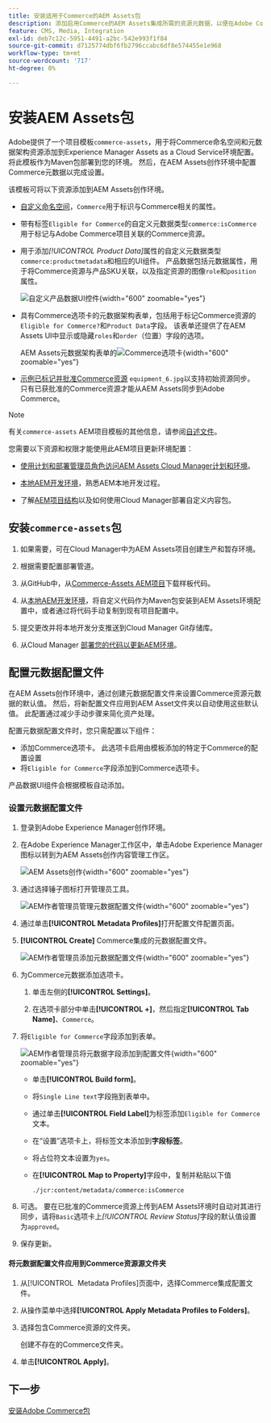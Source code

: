 ```yaml
---
title: 安装适用于Commerce的AEM Assets包
description: 添加启用Commerce的AEM Assets集成所需的资源元数据，以便在Adobe Commerce和Experience Manager Assets项目之间同步资源。
feature: CMS, Media, Integration
exl-id: deb7c12c-5951-4491-a2bc-542e993f1f84
source-git-commit: d7125774dbf6fb2796ccabc6df8e574455e1e968
workflow-type: tm+mt
source-wordcount: '717'
ht-degree: 0%

---
```


# 安装AEM Assets包

Adobe提供了一个项目模板`commerce-assets`，用于将Commerce命名空间和元数据架构资源添加到Experience Manager Assets as a Cloud Service环境配置。 将此模板作为Maven包部署到您的环境。 然后，在AEM Assets创作环境中配置Commerce元数据以完成设置。

该模板可将以下资源添加到AEM Assets创作环境。

- [自定义命名空间](https://github.com/ankumalh/assets-commerce/blob/main/ui.config/jcr_root/apps/commerce/config/org.apache.sling.jcr.repoinit.RepositoryInitializer~commerce-namespaces.cfg.json)，`Commerce`用于标识与Commerce相关的属性。

- 带有标签`Eligible for Commerce`的自定义元数据类型`commerce:isCommerce`用于标记与Adobe Commerce项目关联的Commerce资源。

- 用于添加&#x200B;*[!UICONTROL Product Data]*&#x200B;属性的自定义元数据类型`commerce:productmetadata`和相应的UI组件。 产品数据包括元数据属性，用于将Commerce资源与产品SKU关联，以及指定资源的图像`role`和`position`属性。

  ![自定义产品数据UI控件](./assets/aem-commerce-sku-metadata-fields-from-template.png){width="600" zoomable="yes"}

- 具有Commerce选项卡的元数据架构表单，包括用于标记Commerce资源的`Eligible for Commerce?`和`Product Data`字段。 该表单还提供了在AEM Assets UI中显示或隐藏`roles`和`order`（位置）字段的选项。

  AEM Assets元数据架构表单的![Commerce选项卡](./assets/assets-configure-metadata-schema-form-editor.png){width="600" zoomable="yes"}

- [示例已标记并批准Commerce资源](https://github.com/ankumalh/assets-commerce/blob/main/ui.content/src/main/content/jcr_root/content/dam/wknd/en/activities/hiking/equipment_6.jpg/.content.xml) `equipment_6.jpg`以支持初始资源同步。 只有已获批准的Commerce资源才能从AEM Assets同步到Adobe Commerce。

>[!NOTE]
>有关`commerce-assets` AEM项目模板的其他信息，请参阅[自述文件](https://github.com/ankumalh/assets-commerce)。

您需要以下资源和权限才能使用此AEM项目更新环境配置：

- [使用计划和部署管理员角色访问AEM Assets Cloud Manager计划和环境](https://experienceleague.adobe.com/en/docs/experience-manager-cloud-service/content/onboarding/journey/cloud-manager#access-sysadmin-bo)。

- [本地AEM开发环境](https://experienceleague.adobe.com/en/docs/experience-manager-learn/cloud-service/local-development-environment-set-up/overview)，熟悉AEM本地开发过程。

- 了解[AEM项目结构](https://experienceleague.adobe.com/zh-hans/docs/experience-manager-cloud-service/content/implementing/developing/aem-project-content-package-structure)以及如何使用Cloud Manager部署自定义内容包。

## 安装`commerce-assets`包

1. 如果需要，可在Cloud Manager中为AEM Assets项目创建生产和暂存环境。

1. 根据需要配置部署管道。

1. 从GitHub中，从[Commerce-Assets AEM项目](https://github.com/ankumalh/assets-commerce)下载样板代码。

1. 从[本地AEM开发环境](https://experienceleague.adobe.com/en/docs/experience-manager-learn/cloud-service/local-development-environment-set-up/overview)，将自定义代码作为Maven包安装到AEM Assets环境配置中，或者通过将代码手动复制到现有项目配置中。

1. 提交更改并将本地开发分支推送到Cloud Manager Git存储库。

1. 从Cloud Manager [部署您的代码以更新AEM环境](https://experienceleague.adobe.com/en/docs/experience-manager-cloud-service/content/implementing/using-cloud-manager/deploy-code#deploying-code-with-cloud-manager)。

## 配置元数据配置文件

在AEM Assets创作环境中，通过创建元数据配置文件来设置Commerce资源元数据的默认值。 然后，将新配置文件应用到AEM Asset文件夹以自动使用这些默认值。 此配置通过减少手动步骤来简化资产处理。

配置元数据配置文件时，您只需配置以下组件：

- 添加Commerce选项卡。 此选项卡启用由模板添加的特定于Commerce的配置设置
- 将`Eligible for Commerce`字段添加到Commerce选项卡。

产品数据UI组件会根据模板自动添加。

### 设置元数据配置文件

1. 登录到Adobe Experience Manager创作环境。

1. 在Adobe Experience Manager工作区中，单击Adobe Experience Manager图标以转到为AEM Assets创作内容管理工作区。

   ![AEM Assets创作](./assets/aem-assets-authoring.png){width="600" zoomable="yes"}

1. 通过选择锤子图标打开管理员工具。

   ![AEM作者管理员管理元数据配置文件](./assets/aem-manage-metadata-profiles.png){width="600" zoomable="yes"}

1. 通过单击&#x200B;**[!UICONTROL Metadata Profiles]**&#x200B;打开配置文件配置页面。

1. **[!UICONTROL Create]** Commerce集成的元数据配置文件。

   ![AEM作者管理员添加元数据配置文件](./assets/aem-create-metadata-profile.png){width="600" zoomable="yes"}

1. 为Commerce元数据添加选项卡。

   1. 单击左侧的&#x200B;**[!UICONTROL Settings]**。

   1. 在选项卡部分中单击&#x200B;**[!UICONTROL +]**，然后指定&#x200B;**[!UICONTROL Tab Name]**、`Commerce`。

1. 将`Eligible for Commerce`字段添加到表单。

   ![AEM作者管理员将元数据字段添加到配置文件](./assets/aem-edit-metadata-profile-fields.png){width="600" zoomable="yes"}

   - 单击&#x200B;**[!UICONTROL Build form]**。

   - 将`Single Line text`字段拖到表单中。

   - 通过单击&#x200B;**[!UICONTROL Field Label]**&#x200B;为标签添加`Eligible for Commerce`文本。

   - 在“设置”选项卡上，将标签文本添加到&#x200B;**字段标签**。

   - 将占位符文本设置为`yes`。

   - 在&#x200B;**[!UICONTROL Map to Property]**&#x200B;字段中，复制并粘贴以下值

     ```terminal
     ./jcr:content/metadata/commerce:isCommerce
     ```

1. 可选。 要在已批准的Commerce资源上传到AEM Assets环境时自动对其进行同步，请将`Basic`选项卡上&#x200B;_[!UICONTROL Review Status]_&#x200B;字段的默认值设置为`approved`。

1. 保存更新。

#### 将元数据配置文件应用到Commerce资源源文件夹

1. 从[!UICONTROL &#x200B; Metadata Profiles]页面中，选择Commerce集成配置文件。

1. 从操作菜单中选择&#x200B;**[!UICONTROL Apply Metadata Profiles to Folders]**。

1. 选择包含Commerce资源的文件夹。

   创建不存在的Commerce文件夹。

1. 单击&#x200B;**[!UICONTROL Apply]**。

## 下一步

[安装Adobe Commerce包](aem-assets-configure-commerce.md)
